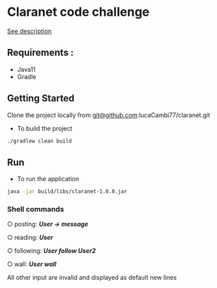 # Claranet code challenge

[See description](https://github.com/xpeppers/social_networking_kata)

## Requirements : 

* Java11
* Gradle

## Getting Started

Clone the project locally from git@github.com:lucaCambi77/claranet.git

* To build the project 
```bash
./gradlew clean build
```

## Run 

* To run the application 

```bash
java -jar build/libs/claranet-1.0.0.jar
```

### Shell commands

○ posting: ***User -> message***

○ reading: ***User***

○ following: ***User follow User2***

○ wall: ***User wall***

All other input are invalid and displayed as default new lines
